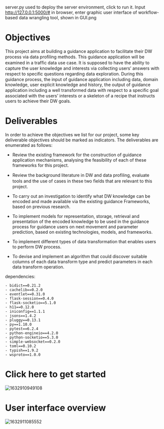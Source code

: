 server.py used to deploy the server environment, click to run it.
Input  http://127.0.0.1:5000/# in browser, enter graphic user interface of workflow-based data wrangling tool, shown in GUI.png

# Objectives

This project aims at building a guidance application to facilitate their DW process via data proﬁling methods. This guidance application will be examined in a trafﬁc data use case. It is supposed to have the ability to capture the user knowledge and interests via collecting users’ answers with respect to speciﬁc questions regarding data exploration. During this guidance process, the input of guidance application including data, domain knowledge, user explicit knowledge and history, the output of guidance application including a well transformed data with respect to a speciﬁc goal associated with the users’ interests or a skeleton of a recipe that instructs users to achieve their DW goals.

# Deliverables

In order to achieve the objectives we list for our project, some key deliverable objectives should be marked as indicators. The deliverables are enumerated as follows:

+ Review the existing framework for the construction of guidance application mechanisms, analysing the feasibility of each of these frameworks for this project.

+ Review the background literature in DW and data proﬁling, evaluate tools and the use of cases in these two ﬁelds that are relevant to this project.

+ To carry out an investigation to identify what DW knowledge can be encoded and made available via the existing guidance Frameworks, based on previous research.

+ To implement models for representation, storage, retrieval and presentation of the encoded knowledge to be used in the guidance process for guidance users on next movement and parameter prediction, based on existing technologies, models, and frameworks.

+ To implement different types of data transformation that enables users to perform DW process.

+ To devise and implement an algorithm that could discover suitable columns of each data transform type and predict parameters in each data transform operation.

dependencies:
 ```
- bidict==0.21.2
- cachelib==0.2.0
- eventlet==0.31.0
- flask-session==0.4.0
- flask-socketio==5.1.0
- h11==0.12.0
- iniconfig==1.1.1
- jsons==1.4.2
- pluggy==0.13.1
- py==1.10.0
- pytest==6.2.4
- python-engineio==4.2.0
- python-socketio==5.3.0
- simple-websocket==0.2.0
- toml==0.10.2
- typish==1.9.2
- wsproto==1.0.0
 ```

# Click here to get started
![1632910949108](https://user-images.githubusercontent.com/16412949/135250964-361c913a-af4d-4fa2-b0d4-570f05b8a649.jpg)

# User interface overview
![1632911085552](https://user-images.githubusercontent.com/16412949/135251271-d1e5eb4c-bd0f-4f15-8bfd-0f75edf75345.jpg)



